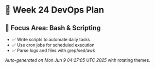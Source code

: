 # 📅 Week 24 DevOps Plan

## 🎯 Focus Area: Bash & Scripting

- ✅ Write scripts to automate daily tasks
- ✅ Use cron jobs for scheduled execution
- ✅ Parse logs and files with grep/sed/awk

_Auto-generated on Mon Jun  9 04:27:05 UTC 2025_ with rotating themes.
